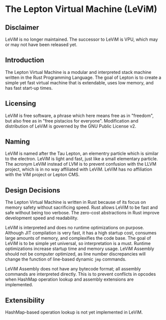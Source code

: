 # The Lepton Virtual Machine (LeViM)

## Disclaimer
LeViM is no longer maintained. The successor to LeViM is VPU, which may or may not have been released yet.

## Introduction
The Lepton Virtual Machine is a modular and interpreted stack machine written in the Rust Programming Language. The goal of Lepton is to create a simple yet fast virtual machine that is extendable, uses low memory, and has fast start-up times.

## Licensing
LeViM is free software, a phrase which here means free as in "freedom", but also free as in "free pistacios for everyone". Modification and distribution of LeViM is governed by the GNU Public License v2. 

## Naming
LeViM is named after the Tau Lepton, an elementry particle which is similar to the electron. LeViM is light and fast, just like a small elementary particle. The acronym LeViM instead of LVM is to prevent confusion with the LLVM project, which is in no way affiliated with LeViM. LeViM has no affiliation with the VIM project or Lepton CMS.

## Design Decisions
The Lepton Virtual Machine is written in Rust because of its focus on memory safety without sacrificing speed. Rust allows LeViM to be fast and safe without being too verbose. The zero-cost abstractions in Rust improve development speed and readability.

LeViM is interpreted and does no runtime optimizations on purpose. Although JIT compilation is very fast, it has a high startup cost, consumes large amounts of memory, and complexifies the code base. The goal of LeViM is to be simple yet universal, so interpretation is a must. Runtime optimizations increase startup time and memory usage. LeViM Assembly should not be computer optimized, as line number discrepancies will change the function of line-based dynamic `jmp` commands.

LeViM Assembly does not have any bytecode format; all assembly commands are interpreted directly. This is to prevent conflicts in opcodes when HashMap operation lookup and assembly extensions are implemented.

## Extensibility
HashMap-based operation lookup is not yet implemented in LeViM.

